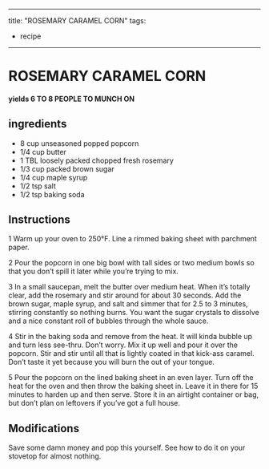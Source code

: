 
---
title: "ROSEMARY CARAMEL CORN"
tags:
  - recipe
---
# ROSEMARY CARAMEL CORN



#### yields  6 TO 8 PEOPLE TO MUNCH ON


## ingredients
* 8 cup unseasoned popped popcorn 
* 1/4 cup butter 
* 1 TBL loosely packed chopped fresh rosemary 
* 1/3 cup packed brown sugar 
* 1/4 cup maple syrup 
* 1/2 tsp salt 
* 1/2 tsp baking soda 



## Instructions
1 Warm up your oven to 250°F. Line a rimmed baking sheet with parchment paper.

2 Pour the popcorn in one big bowl with tall sides or two medium bowls so that you don’t spill it later while you’re trying to mix.

3 In a small saucepan, melt the butter over medium heat. When it’s totally clear, add the rosemary and stir around for about 30 seconds. Add the brown sugar, maple syrup, and salt and simmer that    for 2.5 to 3 minutes, stirring constantly so nothing burns. You want the sugar crystals to dissolve and a nice constant roll of bubbles through the whole sauce.

4 Stir in the baking soda and remove from the heat. It will kinda bubble up and turn less see-thru. Don’t worry. Mix it up well and pour it over the popcorn. Stir and stir until all that    is lightly coated in that kick-ass caramel. Don’t taste it yet because you will burn the    out of your tongue.

5 Pour the popcorn on the lined baking sheet in an even layer. Turn off the heat for the oven and then throw the baking sheet in. Leave it in there for 15 minutes to harden up and then serve. Store it in an airtight container or bag, but don’t plan on leftovers if you’ve got a full house.



## Modifications
Save some damn money and pop this yourself. See how to do it on your stovetop for almost nothing.




